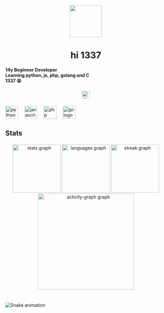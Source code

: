 <div align="center">
  <img height="100" src="https://external-content.duckduckgo.com/iu/?u=https%3A%2F%2Fmedia.tenor.com%2FxCc58fEqFREAAAAM%2Fnerd-nerdy.gif&f=1&nofb=1&ipt=5b581f595205b06af69464dcc41894c376b2783323c71eb10114b41b9123d23d&ipo=images"  />
</div>

###

<h1 align="center">hi 1337</h1>

<h4 align="left">14y Beginner Developer<br>Learning python, js, php, golang and C<br>1337 😫</h4>

###

<div align="center">
  <a href="https://discord.gg/HqdZGq56r7" target="_blank">
    <img src="https://img.shields.io/static/v1?message=Discord&logo=discord&label=&color=7289DA&logoColor=white&labelColor=&style=for-the-badge" height="25" alt="discord logo"  />
  </a>
</div>

###

<div align="left">
  <img src="https://skillicons.dev/icons?i=py" height="40" alt="python logo"  />
  <img width="12" />
  <img src="https://skillicons.dev/icons?i=js" height="40" alt="javascript logo"  />
  <img width="12" />
  <img src="https://skillicons.dev/icons?i=php" height="40" alt="php logo"  />
  <img width="12" />
  <img src="https://skillicons.dev/icons?i=go" height="40" alt="go logo"  />
</div>

###

<h2 align="left">Stats</h2>

###

<div align="center">
  <img src="https://github-readme-stats.vercel.app/api?username=311nerd&hide_title=false&hide_rank=false&show_icons=true&include_all_commits=true&count_private=true&disable_animations=false&theme=graywhite&locale=en&hide_border=false&order=1" height="150" alt="stats graph"  />
  <img src="https://github-readme-stats.vercel.app/api/top-langs?username=311nerd&locale=en&hide_title=false&layout=compact&card_width=320&langs_count=5&theme=graywhite&hide_border=false&order=2" height="150" alt="languages graph"  />
  <img src="https://streak-stats.demolab.com?user=311nerd&locale=en&mode=daily&theme=graywhite&hide_border=false&border_radius=5&order=3" height="150" alt="streak graph"  />
  <img src="https://github-readme-activity-graph.vercel.app/graph?username=311nerd&radius=16&theme=minimal&area=true&order=5" height="300" alt="activity-graph graph"  />
</div>

###

<br clear="both">

<img src="https://raw.githubusercontent.com/311nerd/311nerd/output/snake.svg" alt="Snake animation" />

###
